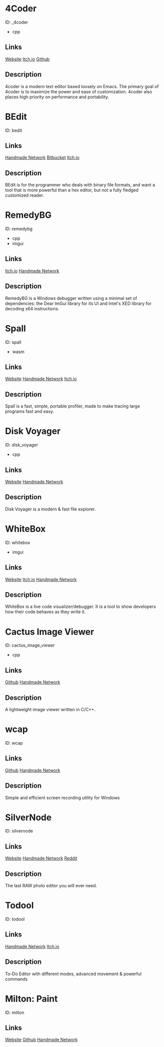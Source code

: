 
# 4Coder
ID: _4coder
* cpp

## Links
[Website](http://4coder.net/)
[Itch.io](https://mr-4th.itch.io/4coder)
[Github](https://github.com/4coder-archive/4coder)

## Description
4coder is a modern text editor based loosely on Emacs. The primary goal of 4coder is to maximize the power and ease of customization. 4coder also places high priority on performance and portability.



# BEdit
ID: bedit

## Links
[Handmade Network](https://bedit.handmade.network/)
[Bitbucket](https://bitbucket.org/Kipt88/bedit_pub/src/master/)
[Itch.io](https://kipt.itch.io/bedit)

## Description
BEdit is for the programmer who deals with binary file formats, and want a tool that is more powerful than a hex editor, but not a fully fledged customized reader.



# RemedyBG
ID: remedybg
* cpp
* imgui

## Links
[Itch.io](https://remedybg.itch.io/remedybg)
[Handmade Network](https://remedybg.handmade.network/)

## Description
RemedyBG is a Windows debugger written using a minimal set of dependencies: the Dear ImGui library for its UI and Intel's XED library for decoding x64 instructions.



# Spall
ID: spall
* wasm

## Links
[Website](https://gravitymoth.com/spall/)
[Handmade Network](https://spall.handmade.network/)
[Itch.io](https://gravitymoth.itch.io/spall)

## Description
Spall is a fast, simple, portable profiler, made to make tracing large programs fast and easy.



# Disk Voyager
ID: disk_voyager
* cpp

## Links
[Website](https://diskvoyager.com/#alpha)
[Handmade Network](https://voyager.handmade.network/)

## Description
Disk Voyager is a modern & fast file explorer.



# WhiteBox
ID: whitebox
* imgui

## Links
[Website](https://whitebox.systems/)
[Itch.io](https://azmr.itch.io/whitebox)
[Handmade Network](https://whitebox.handmade.network/)

## Description
WhiteBox is a live code visualizer/debugger. It is a tool to show developers how their code behaves as they write it.



# Cactus Image Viewer
ID: cactus_image_viewer
* cpp

## Links
[Github](https://github.com/Wassimulator/CactusViewer)
[Handmade Network](https://cactus.handmade.network/)

## Description
A lightweight image viewer written in C/C++.



# wcap
ID: wcap

## Links
[Github](https://github.com/mmozeiko/wcap)
[Handmade Network](https://wcap.handmade.network/)

## Description
Simple and efficient screen recording utility for Windows



# SilverNode
ID: silvernode

## Links
[Website](https://silvernode.io/)
[Handmade Network](https://silvernode.handmade.network/)
[Reddit](https://www.reddit.com/r/SilverNode/)

## Description
The last RAW photo editor you will ever need.



# Todool
ID: todool

## Links
[Handmade Network](https://todool.handmade.network/)
[Itch.io](https://skytrias.itch.io/todool)

## Description
To-Do Editor with different modes, advanced movement & powerful commands



# Milton: Paint
ID: milton

## Links
[Website](https://www.miltonpaint.com/)
[Github](https://github.com/serge-rgb/milton)
[Handmade Network](https://milton.handmade.network/)